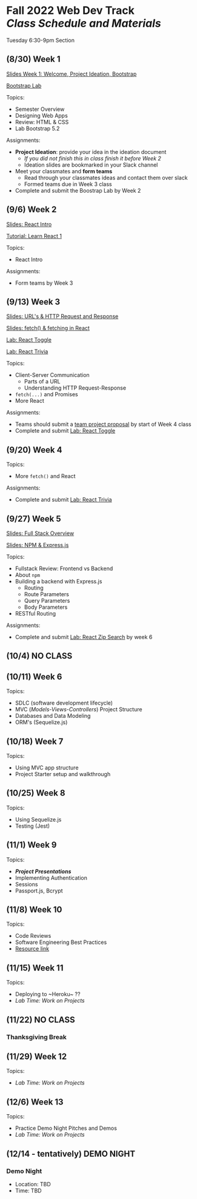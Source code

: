 
# Fall 2022 Web Dev Track <br />_Class Schedule and Materials_

Tuesday 6:30-9pm Section

## (8/30) Week 1

[Slides Week 1: Welcome, Project Ideation, Bootstrap](https://docs.google.com/presentation/d/1x3ZgpUU78Szlv2MYEurGWT2MGifaogVynjpbzqjBofg/edit?usp=sharing)

[Bootstrap Lab](https://github.com/CUNYTechPrep/lab-bootstrap-5.2)

Topics:

- Semester Overview
- Designing Web Apps
- Review: HTML & CSS
- Lab Bootstrap 5.2

Assignments:


- **Project Ideation**: provide your idea in the ideation document
    + *If you did not finish this in class finish it before Week 2*
    + Ideation slides are bookmarked in your Slack channel
- Meet your classmates and **form teams**
    + Read through your classmates ideas and contact them over slack
    + Formed teams due in Week 3 class
- Complete and submit the Boostrap Lab by Week 2


## (9/6) Week 2

[Slides: React Intro](https://docs.google.com/presentation/d/1Irg_ScxrLVN425nsA1vn7rZ-vv83G0XsB3jQPodXnfA/edit?usp=sharing)

[Tutorial: Learn React 1](https://github.com/CUNYTechPrep/2022-fall-web-dev/blob/main/materials/learn-react-1.md)

Topics:

- React Intro

Assignments:

- Form teams by Week 3



## (9/13) Week 3

[Slides: URL's & HTTP Request and Response](https://docs.google.com/presentation/d/1hJgCCh3UiygFQ6q8_G7_KCn332rGuo6VPHlM49JM4Ao/edit?usp=sharing)

[Slides: fetch() & fetching in React](https://docs.google.com/presentation/d/1ctGUH2sYpqDjo268t_nL0A3u1t6tzAqwk-mw5WIxwnM/edit?usp=sharing)

[Lab: React Toggle](https://github.com/CUNYTechPrep/lab-react-toggle)

[Lab: React Trivia](https://github.com/CUNYTechPrep/lab-react-trivia)

Topics:

- Client-Server Communication
    + Parts of a URL
    + Understanding HTTP Request-Response
- `fetch(...)` and Promises
- More React

Assignments:

- Teams should submit a [team project proposal](https://github.com/CUNYTechPrep/2022-fall-web-dev/blob/main/materials/team-project-proposal.md) by start of Week 4 class
- Complete and submit [Lab: React Toggle](https://github.com/CUNYTechPrep/lab-react-toggle)

## (9/20) Week 4

Topics:

- More `fetch()` and React

Assignments:

- Complete and submit [Lab: React Trivia](https://github.com/CUNYTechPrep/lab-react-trivia)

## (9/27) Week 5

[Slides: Full Stack Overview](https://docs.google.com/presentation/d/1x6mtEjdU2JhhJuUaoP0LC4_uMtTUEpNDxD6NIabnkKM/edit?usp=sharing)

[Slides: NPM & Express.js](https://docs.google.com/presentation/d/1oWHbjoTU3BdrCpZ51I73D3YRLkManTQtkUheegribg4/edit?usp=sharing)

Topics:

- Fullstack Review: Frontend vs Backend
- About `npm`
- Building a backend with Express.js
    + Routing
    + Route Parameters
    + Query Parameters
    + Body Parameters
- RESTful Routing

Assignments:

- Complete and submit [Lab: React Zip Search](https://github.com/CUNYTechPrep/lab-react-zip-search) by week 6

## (10/4) NO CLASS


## (10/11) Week 6

Topics:

- SDLC (software development lifecycle)
- MVC (_Models-Views-Controllers_) Project Structure
- Databases and Data Modeling
- ORM's (Sequelize.js)

## (10/18) Week 7


Topics:

- Using MVC app structure
- Project Starter setup and walkthrough


## (10/25) Week 8


Topics:

- Using Sequelize.js
- Testing (Jest)

## (11/1) Week 9

Topics:

- **_Project Presentations_**
- Implementing Authentication
- Sessions
- Passport.js, Bcrypt

## (11/8) Week 10


Topics:

- Code Reviews
- Software Engineering Best Practices
- [Resource link](http://web.mit.edu/6.005/www/fa16/classes/04-code-review/)

## (11/15) Week 11


Topics:

- Deploying to ~Heroku~ ??
- _Lab Time: Work on Projects_

## (11/22) NO CLASS

### Thanksgiving Break


## (11/29) Week 12

Topics:

- _Lab Time: Work on Projects_

## (12/6) Week 13

Topics:

- Practice Demo Night Pitches and Demos
- _Lab Time: Work on Projects_

## (12/14 - tentatively) DEMO NIGHT

### Demo Night

- Location: TBD
- Time: TBD
